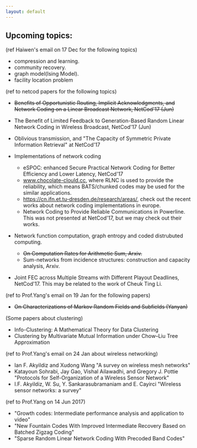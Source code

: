 ```yaml
---
layout: default
---
```


## Upcoming topics:

(ref Haiwen's email on 17 Dec for the following topics)

- compression and learning.
- community recovery.
- graph model(Ising Model).
- facility location problem 

(ref to netcod papers for the following topics)

- ~~Benefits of Opportunistic Routing, Implicit Acknowledgments, and Network Coding on a Linear Broadcast Network, NetCod'17 (Jun)~~
- The Benefit of Limited Feedback to Generation-Based Random Linear Network Coding in Wireless Broadcast, NetCod'17 (Jun)
- Oblivious transmission, and "The Capacity of Symmetric Private Information Retrieval" at NetCod'17
- Implementations of network coding
  - eSPOC: enhanced Secure Practical Network Coding for Better Efficiency and Lower Latency, NetCod'17
  - www.chocolate-clould.cc, where RLNC is used to provide the reliability, which means BATS/chunked codes may be used for the similar applications.
  - https://cn.ifn.et.tu-dresden.de/research/areas/, check out the recent works about network coding implementations in europe. 
  - Network Coding to Provide Reliable Communications in Powerline. This was not presented at NetCod'17, but we may check out their works.
- Network function computation, graph entropy and coded distrubuted computing. 
  - ~~On Computation Rates for Arithmetic Sum, Arxiv.~~
  - Sum-networks from incidence structures: construction and capacity analysis, Arxiv.

- Joint FEC across Multiple Streams with Different Playout Deadlines, NetCod'17.  This may be related to the work of Cheuk Ting Li.

(ref to Prof.Yang's email on 19 Jan for the following papers)

- ~~On Characterizations of Markov Random Fields and Subfields (Yanyan)~~

(Some papers about clustering)

- Info-Clustering: A Mathematical Theory for Data Clustering
- Clustering by Multivariate Mutual Information under Chow–Liu Tree Approximation

(ref to Prof.Yang's email on 24 Jan about wireless networking)

- Ian F. Akyildiz and Xudong Wang "A survey on wireless mesh networks"
- Katayoun Sohrabi, Jay Gao, Vishal Ailawadhi, and Gregory J. Pottie "Protocols for Self-Organization of a Wireless Sensor Network"
- I.F. Akyildiz, W. Su, Y. Sankarasubramaniam and E. Cayirci "Wireless sensor networks: a survey"

(ref to Prof.Yang on 14 Jun 2017)
- "Growth codes: Intermediate performance analysis and application to video"
- "New Fountain Codes With Improved Intermediate Recovery Based on Batched Zigzag Coding"
- "Sparse Random Linear Network Coding With Precoded Band Codes"
